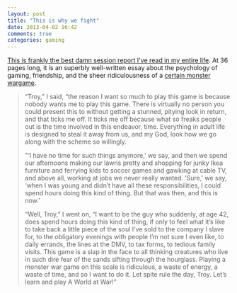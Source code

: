```yaml
---
layout: post
title: "This is why we fight"
date: 2013-04-02 16:42
comments: true
categories: gaming
---
```


[This is frankly the best damn session report I've read in my entire life][report]. At
36 pages long, it is an superbly well-written essay about the
psychology of gaming, friendship, and the sheer ridiculousness of a
[certain monster wargame][awaw].

[report]:http://boardgamegeek.com/thread/940888/a-life-altering-game-deserves-this-kind-of-session
[awaw]:http://boardgamegeek.com/boardgame/7614/a-world-at-war

> “Troy,” I said, “the reason I want so much to play this game is because nobody wants me to play this game. There is virtually no person you could present this to without getting a stunned, pitying look in return, and that ticks me off. It ticks me off because what so freaks people out is the time involved in this endeavor, time. Everything in adult life is designed to steal it away from us, and my God, look how we go along with the scheme so willingly. 
>
> "‘I have no time for such things anymore,’ we say, and then we spend our afternoons making our lawns pretty and shopping for junky Ikea furniture and ferrying kids to soccer games and gawking at cable TV, and above all, working at jobs we never really wanted. ‘Sure,’ we say, ‘when I was young and didn’t have all these responsibilities, I could spend hours doing this kind of thing. But that was then, and this is now.’ 
>
> “Well, Troy,” I went on, “I want to be the guy who suddenly, at age 42, does spend hours doing this kind of thing, if only to feel what it’s like to take back a little piece of the soul I’ve sold to the company I slave for, to the obligatory evenings with people I’m not sure I even like, to daily errands, the lines at the DMV, to tax forms, to tedious family visits. This game is a slap in the face to all thinking creatures who live in such dire fear of the sands sifting through the hourglass. Playing a monster war game on this scale is ridiculous, a waste of energy, a waste of time, and so I want to do it. Let spite rule the day, Troy. Let’s learn and play A World at War!”
